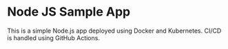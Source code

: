 # Node JS Sample App

This is a simple Node.js app deployed using Docker and Kubernetes. CI/CD is handled using GitHub Actions.
